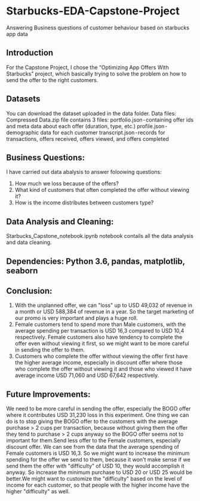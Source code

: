 # Starbucks-EDA-Capstone-Project
Answering Business  questions of customer behaviour based on starbucks app data 

## Introduction
For the Capstone Project, I chose the “Optimizing App Offers With Starbucks” project, which basically trying to solve the problem on 
how to send the offer to the right customers.

## Datasets
You can download the dataset uploaded in the data folder.
Data files: Compressed Data.zip file contains 3 files:
portfolio.json - containing offer ids and meta data about each offer (duration, type, etc.)
profile.json - demographic data for each customer
transcript.json - records for transactions, offers received, offers viewed, and offers completed

## Business Questions:
I have carried out data abalysis to answer foloowing questions:
1. How much we loss because of the offers?
2. What kind of customers that often completed the offer without viewing it?
3. How is the income distributes between customers type?

## Data Analysis and Cleaning: 
Starbucks_Capstone_notebook.ipynb notebook contails all the data analysis and data cleaning.



## Dependencies: Python 3.6, pandas, matplotlib, seaborn

## Conclusion:
1. With the unplanned offer, we can "loss" up to USD 49,032 of revenue in a month or USD 588,384 of revenue in a year. So the target marketing of our promo is 
very important and plays a huge roll.
2. Female customers tend to spend more than Male customers, with the average spending per transaction is USD 16,3 compared to USD 10,4 
respectively. Female customers also have tendency to complete the offer even without viewing it first, so we might want to be more careful in sending the offer to them.
3. Customers who complete the offer without viewing the offer first have the higher average income, especially in discount offer where 
those who complete the offer without viewing it and those who viewed it have average income USD 71,060 and USD 67,642 respectively.

## Future Improvements:
We need to be more careful in sending the offer, especially the BOGO offer where it contributes USD 31,230 loss in this experiment. One thing we can do is to 
stop giving the BOGO offer to the customers with the average purchase > 2 cups per transaction, because without giving them the offer they tend 
to purchase > 2 cups anyway so the BOGO offer seems not to important for them.Send less offer to the Female customers, especially discount offer. 
We can see from the data that the average spending of Female customers is USD 16,3. So we might want to increase the minimum spending for the offer we send to them, 
because it won't make sense if we send them the offer with "difficulty" of USD 10, they would accomplish it anyway. So increase the minimum purchase to USD 20 or 
USD 25 would be better.We might want to customize the "difficulty" based on the level of income for each customer, so that people with the higher income have the 
higher "difficulty" as well.



